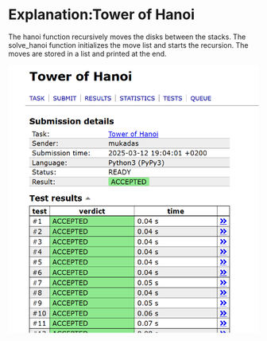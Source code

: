 # Explanation:Tower of Hanoi
The hanoi function recursively moves the disks between the stacks.
The solve_hanoi function initializes the move list and starts the recursion.
The moves are stored in a list and printed at the end.

![image](https://github.com/mukadasadylbekova/cp_problems/blob/main/images/Screenshot%202025-03-12%20230419.png)
